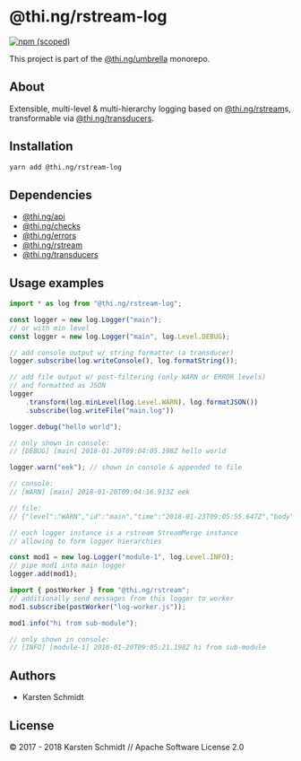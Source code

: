 # @thi.ng/rstream-log

[![npm (scoped)](https://img.shields.io/npm/v/@thi.ng/rstream-log.svg)](https://www.npmjs.com/package/@thi.ng/rstream-log)

This project is part of the
[@thi.ng/umbrella](https://github.com/thi-ng/umbrella/) monorepo.

## About

Extensible, multi-level & multi-hierarchy logging based on
[@thi.ng/rstream](https://github.com/thi-ng/umbrella/tree/master/packages/rstream)s,
transformable via
[@thi.ng/transducers](https://github.com/thi-ng/umbrella/tree/master/packages/transducers).

## Installation

```bash
yarn add @thi.ng/rstream-log
```

## Dependencies

- [@thi.ng/api](https://github.com/thi-ng/umbrella/tree/master/packages/api)
- [@thi.ng/checks](https://github.com/thi-ng/umbrella/tree/master/packages/checks)
- [@thi.ng/errors](https://github.com/thi-ng/umbrella/tree/master/packages/errors)
- [@thi.ng/rstream](https://github.com/thi-ng/umbrella/tree/master/packages/rstream)
- [@thi.ng/transducers](https://github.com/thi-ng/umbrella/tree/master/packages/transducers)

## Usage examples

```ts
import * as log from "@thi.ng/rstream-log";

const logger = new log.Logger("main");
// or with min level
const logger = new log.Logger("main", log.Level.DEBUG);

// add console output w/ string formatter (a transducer)
logger.subscribe(log.writeConsole(), log.formatString());

// add file output w/ post-filtering (only WARN or ERROR levels)
// and formatted as JSON
logger
    .transform(log.minLevel(log.Level.WARN), log.formatJSON())
    .subscribe(log.writeFile("main.log"))

logger.debug("hello world");

// only shown in console:
// [DEBUG] [main] 2018-01-20T09:04:05.198Z hello world

logger.warn("eek"); // shown in console & appended to file

// console:
// [WARN] [main] 2018-01-20T09:04:16.913Z eek

// file:
// {"level":"WARN","id":"main","time":"2018-01-23T09:05:55.647Z","body":["eek"]}

// each logger instance is a rstream StreamMerge instance
// allowing to form logger hierarchies

const mod1 = new log.Logger("module-1", log.Level.INFO);
// pipe mod1 into main logger
logger.add(mod1);

import { postWorker } from "@thi.ng/rstream";
// additionally send messages from this logger to worker
mod1.subscribe(postWorker("log-worker.js"));

mod1.info("hi from sub-module");

// only shown in console:
// [INFO] [module-1] 2018-01-20T09:05:21.198Z hi from sub-module
```

## Authors

- Karsten Schmidt

## License

&copy; 2017 - 2018 Karsten Schmidt // Apache Software License 2.0
